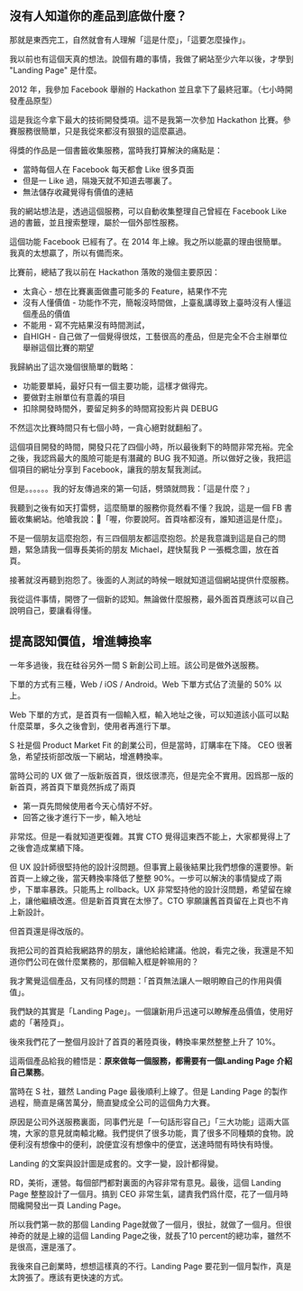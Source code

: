 ## 沒有人知道你的產品到底做什麼？

那就是東西完工，自然就會有人理解「這是什麼」，「這要怎麼操作」。

我以前也有這個天真的想法。說個有趣的事情，我做了網站至少六年以後，才學到 "Landing Page" 是什麼。

2012 年，我參加 Facebook 舉辦的 Hackathon 並且拿下了最終冠軍。（七小時開發產品原型）

這是我迄今拿下最大的技術開發獎項。這不是我第一次參加 Hackathon 比賽。參賽服務很簡單，只是我從來都沒有狠狠的這麼贏過。

得獎的作品是一個書籤收集服務，當時我打算解決的痛點是：

* 當時每個人在 Facebook 每天都會 Like 很多頁面
* 但是一 Like 過，隔幾天就不知道去哪裏了。
* 無法儲存收藏覺得有價值的連結

我的網站想法是，透過這個服務，可以自動收集整理自己曾經在 Facebook Like 過的書籤，並且搜索整理，屬於一個外部性服務。

這個功能 Facebook 已經有了。在 2014 年上線。我之所以能贏的理由很簡單。我真的太想贏了，所以有備而來。

比賽前，總結了我以前在 Hackathon 落敗的幾個主要原因：

* 太貪心 - 想在比賽裏面做盡可能多的 Feature，結果作不完
* 沒有人懂價值 - 功能作不完，簡報沒時間做，上臺亂講導致上臺時沒有人懂這個產品的價值
* 不能用 - 寫不完結果沒有時間測試，
* 自HIGH - 自己做了一個覺得很炫，工藝很高的產品，但是完全不合主辦單位舉辦這個比賽的期望

我歸納出了這次幾個很簡單的戰略：

* 功能要單純，最好只有一個主要功能，這樣才做得完。
* 要做對主辦單位有意義的項目
* 扣除開發時間外，要留足夠多的時間寫投影片與 DEBUG

不然這次比賽時間只有七個小時，一貪心絕對就翻船了。

這個項目開發的時間，開發只花了四個小時，所以最後剩下的時間非常充裕。完全之後，我認爲最大的風險可能是有潛藏的 BUG 我不知道。所以做好之後，我把這個項目的網址分享到 Facebook，讓我的朋友幫我測試。

但是。。。。。。我的好友傳過來的第一句話，劈頭就問我：「這是什麼？」

我聽到之後有如天打雷劈，這麼簡單的服務你竟然看不懂？我說，這是一個 FB 書籤收集網站。他嗆我說：「喔，你要說阿。首頁啥都沒有，誰知道這是什麼」。

不是一個朋友這麼抱怨，有三四個朋友都這麼抱怨。於是我意識到這是自己的問題，緊急請我一個專長美術的朋友 Michael，趕快幫我 P 一張概念圖，放在首頁。

接著就沒再聽到抱怨了。後面的人測試的時候一眼就知道這個網站提供什麼服務。

我從這件事情，開啓了一個新的認知。無論做什麼服務，最外面首頁應該可以自己說明自己，要讓看得懂。

## 提高認知價值，增進轉換率

一年多過後，我在硅谷另外一間 S 新創公司上班。該公司是做外送服務。

下單的方式有三種，Web / iOS / Android。Web 下單方式佔了流量的 50% 以上。

Web 下單的方式，是首頁有一個輸入框，輸入地址之後，可以知道該小區可以點什麼菜單，多久之後會到，使用者再進行下單。

S 社是個 Product Market Fit 的創業公司，但是當時，訂購率在下降。 CEO 很著急，希望技術部改版一下網站，增進轉換率。

當時公司的 UX 做了一版新版首頁，很炫很漂亮，但是完全不實用。因爲那一版的新首頁，將首頁下單竟然拆成了兩頁

* 第一頁先問候使用者今天心情好不好。
* 回答之後才進行下一步，輸入地址

非常炫。但是一看就知道更復雜。其實 CTO 覺得這東西不能上，大家都覺得上了之後會造成業績下降。

但 UX 設計師很堅持他的設計沒問題。但事實上最後結果比我們想像的還要慘。新首頁一上線之後，當天轉換率降低了整整 90%。一步可以解決的事情變成了兩步，下單率暴跌。只能馬上 rollback。UX 非常堅持他的設計沒問題，希望留在線上，讓他繼續改進。但是新首頁實在太慘了。CTO 寧願讓舊首頁留在上頁也不肯上新設計。

但首頁還是得改版的。

我把公司的首頁給我網路界的朋友，讓他給給建議。他說，看完之後，我還是不知道你們公司在做什麼業務的，那個輸入框是幹嘛用的？

我才驚覺這個產品，又有同樣的問題：「首頁無法讓人一眼明瞭自己的作用與價值」。

我們缺的其實是「Landing Page」。一個讓新用戶迅速可以瞭解產品價值，使用好處的「著陸頁」。

後來我們花了一整個月設計了首頁的著陸頁後，轉換率果然整整上升了 10%。

這兩個產品給我的體悟是：**原來做每一個服務，都需要有一個Landing Page 介紹自己業務**。



當時在 S 社，雖然 Landing Page 最後順利上線了。但是 Landing Page 的製作過程，簡直是痛苦萬分，簡直變成全公司的這個角力大賽。

原因是公司外送服務裏面，同事們光是「一句話形容自己」「三大功能」這兩大區塊，大家的意見就南轅北轍。我們提供了很多功能，賣了很多不同種類的食物。說便利沒有想像中的便利，說便宜沒有想像中的便宜，送達時間有時快有時慢。

Landing 的文案與設計圖是成套的。文字一變，設計都得變。

RD，美術，運營。每個部門都對裏面的內容非常有意見。最後，這個 Landing Page 整整設計了一個月。搞到 CEO 非常生氣，譴責我們爲什麼，花了一個月時間纔開發出一頁 Landing Page。

所以我們第一款的那個 Landing Page就做了一個月，很扯，就做了一個月。但很神奇的就是上線的這個 Landing Page之後，就長了10 percent的總功率，雖然不是很高，還是漲了。

我後來自己創業時，想想這樣真的不行。Landing Page 要花到一個月製作，真是太誇張了。應該有更快速的方式。
